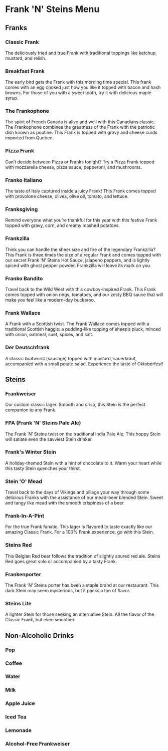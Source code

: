 # Frank 'N' Steins Menu

## Franks

### Classic Frank
The deliciously tried and true Frank with traditional toppings like ketchup, mustard, and relish.

### Breakfast Frank
The early bird gets the Frank with this morning time special. This frank comes with an egg cooked just how you like it topped with bacon and hash browns. For those of you with a sweet tooth, try it with delicious maple syrup.

### The Frankophone
The spirit of French Canada is alive and well with this Canadians classic. The Frankophone combines the greatness of the Frank with the patriotic dish known as poutine. This Frank is topped with gravy and cheese curds imported from Quebec.

### Pizza Frank
Can’t decide between Pizza or Franks tonight? Try a Pizza Frank topped with mozzarella cheese, pizza sauce, pepperoni, and mushrooms.

### Franko Italiano
The taste of Italy captured inside a juicy Frank! This Frank comes topped with provolone cheese, olives, olive oil, tomato, and lettuce.

### Franksgiving
Remind everyone what you’re thankful for this year with this festive Frank topped with gravy, corn, and creamy mashed potatoes.

### Frankzilla
Think you can handle the sheer size and fire of the legendary Frankzilla? This Frank is three times the size of a regular Frank and comes topped with our secret Frank ‘N’ Steins Hot Sauce, jalapeno peppers, and is lightly spiced with ghost pepper powder. Frankzilla will leave its mark on you.

### Franko Bandito
Travel back to the Wild West with this cowboy-inspired Frank. This Frank comes topped with onion rings, tomatoes, and our zesty BBQ sauce that will make you feel like a modern-day buckaroo.

### Frank Wallace
A Frank with a Scottish twist. The Frank Wallace comes topped with a traditional Scottish haggis: a pudding-like topping of sheep’s pluck, minced with onion, oatmeal, suet, spices, and salt.

### Der Deutschfrank
A classic bratwurst (sausage) topped with mustard, sauerkraut, accompanied with a small potato salad. Experience the taste of Oktoberfest!

## Steins

### Frankweiser
Our custom classic lager. Smooth and crisp, this Stein is the perfect companion to any Frank.

### FPA (Frank 'N' Steins Pale Ale)
The Frank ‘N’ Steins twist on the traditional India Pale Ale. This hoppy Stein will satiate even the savviest Stein drinker.

### Frank's Winter Stein
A holiday-themed Stein with a hint of chocolate to it. Warm your heart while this tasty Stein quenches your thirst.

### Stein 'O' Mead
Travel back to the days of Vikings and pillage your way through some delicious Franks with the assistance of our mead-beer blended Stein. Sweet and tangy like mead with the smooth crispiness of a beer.

### Frank-In-A-Pint
For the true Frank fanatic. This lager is flavored to taste exactly like our amazing Classic Frank. For a 100% Frank experience, go with this Stein.

### Steins Red
This Belgian Red beer follows the tradition of slightly soured red ale. Steins Red goes great solo or accompanied by a tasty Frank.

### Frankenporter
The Frank ‘N’ Steins porter has been a staple brand at our restaurant. This dark Stein may seem mysterious, but it packs a ton of flavor.

### Steins Lite
A lighter Stein for those seeking an alternative Stein. All the flavor of the Classic Frank, but even smoother.

## Non-Alcoholic Drinks

### Pop
### Coffee
### Water
### Milk
### Apple Juice
### Iced Tea
### Lemonade
### Alcohol-Free Frankweiser
